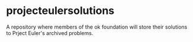 # projecteulersolutions
A repository where members of the ok foundation will store their solutions to Prject Euler's archived problems.
